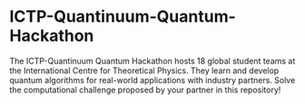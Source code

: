# ICTP-Quantinuum-Quantum-Hackathon
The ICTP-Quantinuum Quantum Hackathon hosts 18 global student teams at the International Centre for Theoretical Physics. They learn and develop quantum algorithms for real-world applications with industry partners. Solve the computational challenge proposed by your partner in this repository!
